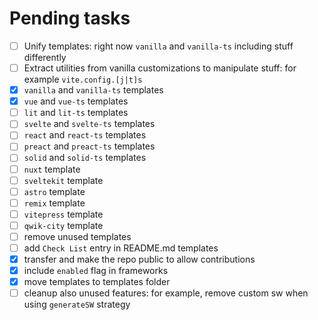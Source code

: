 # Pending tasks

- [ ] Unify templates: right now `vanilla` and `vanilla-ts` including stuff differently 
- [ ] Extract utilities from vanilla customizations to manipulate stuff: for example `vite.config.[j|t]s`
- [x] `vanilla` and `vanilla-ts` templates
- [x] `vue` and `vue-ts` templates
- [ ] `lit` and `lit-ts` templates
- [ ] `svelte` and `svelte-ts` templates
- [ ] `react` and `react-ts` templates
- [ ] `preact` and `preact-ts` templates
- [ ] `solid` and `solid-ts` templates
- [ ] `nuxt` template
- [ ] `sveltekit` template
- [ ] `astro` template
- [ ] `remix` template
- [ ] `vitepress` template
- [ ] `qwik-city` template
- [ ] remove unused templates
- [ ] add `Check List` entry in README.md templates
- [x] transfer and make the repo public to allow contributions
- [x] include `enabled` flag in frameworks
- [x] move templates to templates folder
- [ ] cleanup also unused features: for example, remove custom sw when using `generateSW` strategy
